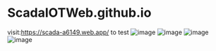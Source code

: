 # ScadaIOTWeb.github.io

visit:https://scada-a6149.web.app/ to test
![image](https://user-images.githubusercontent.com/86012214/156596229-07733717-520c-41f6-8836-d9cc417006c8.png)
![image](https://user-images.githubusercontent.com/86012214/156596263-a7afc096-e633-4304-94aa-6efff3a34b5f.png)
![image](https://user-images.githubusercontent.com/86012214/156596376-5809eaa3-5412-456e-8bc9-7ae61a3ea941.png)
![image](https://user-images.githubusercontent.com/86012214/156596406-b33bb139-7d12-4cb8-a5dd-b9a0c111bdc6.png)
